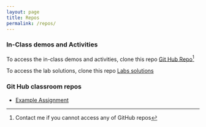 ```yaml
---
layout: page
title: Repos
permalink: /repos/
---
```


### In-Class demos and Activities

To access the in-class demos and activities, clone this repo [Git Hub Repo](https://github.com/AppDevIII-W24-Code/Demos.git)[^1] 

To access the lab solutions, clone this repo [Labs solutions](https://github.com/AppDevIII-W24-Code/Labs-solutions.git)

[^1]: Contact me if you cannot access any of GitHub repos

### Git Hub classroom repos

- [Example Assignment](https://classroom.github.com/a/QtPQoM4R)

